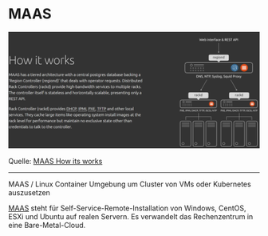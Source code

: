 MAAS
====

![](images/howitworks.png)

Quelle: [MAAS How its works](https://maas.io/how-it-works)

- - - 

MAAS / Linux Container Umgebung um Cluster von VMs oder Kubernetes auszusetzen

[MAAS](https://maas.io/how-it-works) steht für Self-Service-Remote-Installation von Windows, CentOS, ESXi und Ubuntu auf realen Servern. Es verwandelt das Rechenzentrum in eine Bare-Metal-Cloud.
